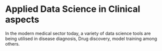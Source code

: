 <h1>Applied Data Science in Clinical aspects</h1>
<p>In the modern medical sector today, a variety of data science tools are being utilised in disease diagnosis, Drug discovery, model training among others.</p>
